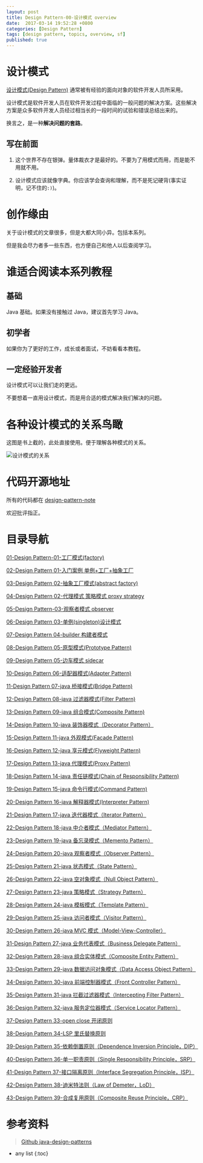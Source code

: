 ```yaml
---
layout: post
title: Design Pattern-00-设计模式 overview 
date:  2017-03-14 19:52:28 +0800
categories: [Design Pattern]
tags: [design pattern, topics, overview, sf]
published: true
---
```


# 设计模式

[设计模式(Design Pattern)](https://en.wikipedia.org/wiki/Design_pattern) 通常被有经验的面向对象的软件开发人员所采用。

设计模式是软件开发人员在软件开发过程中面临的一般问题的解决方案。这些解决方案是众多软件开发人员经过相当长的一段时间的试验和错误总结出来的。

换言之，是一种**解决问题的套路**。

## 写在前面

1. 这个世界不存在银弹。量体裁衣才是最好的。不要为了用模式而用，而是能不用就不用。

2. 设计模式应该就像字典。你应该学会查询和理解，而不是死记硬背(事实证明，记不住的`:)`)。

# 创作缘由

关于设计模式的文章很多，但是大都大同小异。包括本系列。

但是我会尽力者多一些东西，也方便自己和他人以后查阅学习。

# 谁适合阅读本系列教程

## 基础

Java 基础。如果没有接触过 Java，建议首先学习 Java。

## 初学者

如果你为了更好的工作，成长或者面试，不妨看看本教程。

## 一定经验开发者

设计模式可以让我们走的更远。

不要想着一直用设计模式，而是用合适的模式解决我们解决的问题。

# 各种设计模式的关系鸟瞰

这图是书上截的，此处直接使用。便于理解各种模式的关系。

![设计模式的关系](https://img-blog.csdn.net/20180506150933772?watermark/2/text/aHR0cHM6Ly9ibG9nLmNzZG4ubmV0L3J5bzEwNjA3MzI0OTY=/font/5a6L5L2T/fontsize/400/fill/I0JBQkFCMA==/dissolve/70)


# 代码开源地址

所有的代码都在 [design-pattern-note](https://github.com/houbb/design-pattern/tree/master/design-pattern-note/src/main/java/com/ryo/design/pattern/note)

欢迎批评指正。

# 目录导航

[01-Design Pattern-01-工厂模式(factory)](https://houbb.github.io/2017/03/14/design-pattern-01-factory)

[02-Design Pattern 01-入门案例 单例+工厂+抽象工厂](https://houbb.github.io/2017/03/14/design-pattern-01-index)

[03-Design Pattern 02-抽象工厂模式(abstract factory)](https://houbb.github.io/2017/03/14/design-pattern-02-abstract-factory)

[04-Design Pattern 02-代理模式 策略模式 proxy strategy](https://houbb.github.io/2017/03/14/design-pattern-02-proxy-strategy)

[05-Design Pattern-03-观察者模式 observer](https://houbb.github.io/2017/03/14/design-pattern-03-observer)

[06-Design Pattern 03-单例(singleton)设计模式](https://houbb.github.io/2017/03/14/design-pattern-03-singleton)

[07-Design Pattern 04-builder 构建者模式](https://houbb.github.io/2017/03/14/design-pattern-04-builder)

[08-Design Pattern 05-原型模式(Prototype Pattern)](https://houbb.github.io/2017/03/14/design-pattern-05-prototype)

[09-Design Pattern 05-边车模式 sidecar](https://houbb.github.io/2017/03/14/design-pattern-05-sidecar)

[10-Design Pattern 06-适配器模式(Adapter Pattern)](https://houbb.github.io/2017/03/14/design-pattern-06-adaptor)

[11-Design Pattern 07-java 桥接模式(Bridge Pattern)](https://houbb.github.io/2017/03/14/design-pattern-07-bridge)

[12-Design Pattern 08-java 过滤器模式(Filter Pattern)](https://houbb.github.io/2017/03/14/design-pattern-08-filter)

[13-Design Pattern 09-java 组合模式(Composite Pattern)](https://houbb.github.io/2017/03/14/design-pattern-09-composite)

[14-Design Pattern 10-java 装饰器模式（Decorator Pattern）](https://houbb.github.io/2017/03/14/design-pattern-10-decorator)

[15-Design Pattern 11-java 外观模式(Facade Pattern)](https://houbb.github.io/2017/03/14/design-pattern-11-facade)

[16-Design Pattern 12-java 享元模式(Flyweight Pattern)](https://houbb.github.io/2017/03/14/design-pattern-12-flyweight)

[17-Design Pattern 13-java 代理模式(Proxy Pattern)](https://houbb.github.io/2017/03/14/design-pattern-13-proxy)

[18-Design Pattern 14-java 责任链模式(Chain of Responsibility Pattern)](https://houbb.github.io/2017/03/14/design-pattern-14-chaines)

[19-Design Pattern 15-java 命令行模式(Command Pattern)](https://houbb.github.io/2017/03/14/design-pattern-15-command)

[20-Design Pattern 16-java 解释器模式(Interpreter Pattern)](https://houbb.github.io/2017/03/14/design-pattern-16-interpreter)

[21-Design Pattern 17-java 迭代器模式（Iterator Pattern）](https://houbb.github.io/2017/03/14/design-pattern-17-iterator)

[22-Design Pattern 18-java 中介者模式（Mediator Pattern）](https://houbb.github.io/2017/03/14/design-pattern-18-midiator)

[23-Design Pattern 19-java 备忘录模式（Memento Pattern）](https://houbb.github.io/2017/03/14/design-pattern-19-memento)

[24-Design Pattern 20-java 观察者模式（Observer Pattern）](https://houbb.github.io/2017/03/14/design-pattern-20-observer)

[25-Design Pattern 21-java 状态模式（State Pattern）](https://houbb.github.io/2017/03/14/design-pattern-21-state)

[26-Design Pattern 22-java 空对象模式（Null Object Pattern）](https://houbb.github.io/2017/03/14/design-pattern-22-null-object)

[27-Design Pattern 23-java 策略模式（Strategy Pattern）](https://houbb.github.io/2017/03/14/design-pattern-23-strategy)

[28-Design Pattern 24-java 模板模式（Template Pattern）](https://houbb.github.io/2017/03/14/design-pattern-24-template)

[29-Design Pattern 25-java 访问者模式（Visitor Pattern）](https://houbb.github.io/2017/03/14/design-pattern-25-visitor)

[30-Design Pattern 26-java MVC 模式（Model-View-Controller）](https://houbb.github.io/2017/03/14/design-pattern-26-mvc)

[31-Design Pattern 27-java 业务代表模式（Business Delegate Pattern）](https://houbb.github.io/2017/03/14/design-pattern-27-biz-delegate)

[32-Design Pattern 28-java 组合实体模式（Composite Entity Pattern）](https://houbb.github.io/2017/03/14/design-pattern-28-composite-entity)

[33-Design Pattern 29-java 数据访问对象模式（Data Access Object Pattern）](https://houbb.github.io/2017/03/14/design-pattern-29-data-access-object)

[34-Design Pattern 30-java 前端控制器模式（Front Controller Pattern）](https://houbb.github.io/2017/03/14/design-pattern-30-front-control)

[35-Design Pattern 31-java 拦截过滤器模式（Intercepting Filter Pattern）](https://houbb.github.io/2017/03/14/design-pattern-31-interceptor)

[36-Design Pattern 32-java 服务定位器模式（Service Locator Pattern）](https://houbb.github.io/2017/03/14/design-pattern-32-service-locator)

[37-Design Pattern 33-open close 开闭原则](https://houbb.github.io/2017/03/14/design-pattern-33-open-close)

[38-Design Pattern 34-LSP 里氏替换原则](https://houbb.github.io/2017/03/14/design-pattern-34-lsp)

[39-Design Pattern 35-依赖倒置原则（Dependence Inversion Principle，DIP）](https://houbb.github.io/2017/03/14/design-pattern-35-dip)

[40-Design Pattern 36-单一职责原则（Single Responsibility Principle，SRP）](https://houbb.github.io/2017/03/14/design-pattern-36-srp)

[41-Design Pattern 37-接口隔离原则（Interface Segregation Principle，ISP）](https://houbb.github.io/2017/03/14/design-pattern-37-isp)

[42-Design Pattern 38-迪米特法则（Law of Demeter，LoD）](https://houbb.github.io/2017/03/14/design-pattern-38-lod)

[43-Design Pattern 39-合成复用原则（Composite Reuse Principle，CRP）](https://houbb.github.io/2017/03/14/design-pattern-39-crp)


# 参考资料

> [Github java-design-patterns](https://github.com/iluwatar/java-design-patterns)

* any list
{:toc}